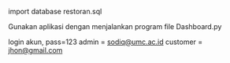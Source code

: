 import database restoran.sql

Gunakan aplikasi dengan menjalankan program file Dashboard.py

login akun, pass=123
admin = sodiq@umc.ac.id
customer = jhon@gmail.com

